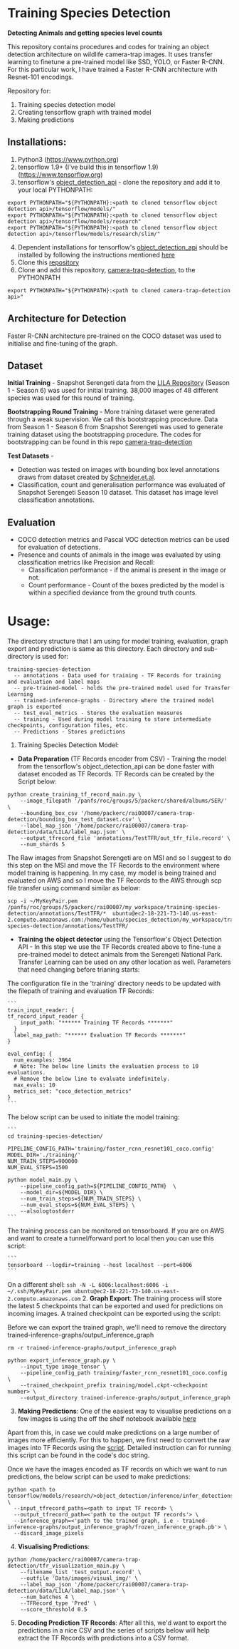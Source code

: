 # Training Species Detection
**Detecting Animals and getting species level counts**

This repository contains procedures and codes for training an object detection architecture on wildlife camera-trap images. It uses transfer learning to finetune a pre-trained model like SSD, YOLO, or Faster R-CNN. For this particular work, I have trained a Faster R-CNN architecture with Resnet-101 encodings.


Repository for:
1. Training species detection model
2. Creating tensorflow graph with trained model
3. Making predictions

## Installations:
1. Python3 (https://www.python.org)
2. tensorflow 1.9+ (I've build this in tensorflow 1.9) (https://www.tensorflow.org)
3. tensorflow's [object_detection_api](https://github.com/tensorflow/models/tree/master/research/object_detection) - clone the repository and add it to your local PYTHONPATH:

```
export PYTHONPATH="${PYTHONPATH}:<path to cloned tensorflow object detection api>/tensorflow/models/"
export PYTHONPATH="${PYTHONPATH}:<path to cloned tensorflow object detection api>/tensorflow/models/research"
export PYTHONPATH="${PYTHONPATH}:<path to cloned tensorflow object detection api>/tensorflow/models/research/slim/"
```
4. Dependent installations for tensorflow's [object_detection_api](https://github.com/tensorflow/models/tree/master/research/object_detection) should be installed by following the instructions mentioned [here](https://github.com/tensorflow/models/blob/master/research/object_detection/g3doc/installation.md)  
5. Clone this [repository](https://github.com/Manish-rai21bit/training-species-detection)
6. Clone and add this repository, [camera-trap-detection](https://github.com/Manish-rai21bit/camera-trap-detection.git), to the PYTHONPATH

```
export PYTHONPATH="${PYTHONPATH}:<path to cloned camera-trap-detection api>"
```

## Architecture for Detection
Faster R-CNN architecture pre-trained on the COCO dataset was used to initialise and fine-tuning of the graph.  

## Dataset
**Initial Training** - Snapshot Serengeti data from the [LILA Repository](http://lila.science/datasets/snapshot-serengeti) (Season 1 - Season 6) was used for initial training. 38,000 images of 48 different species was used for this round of training.


**Bootstrapping Round Training** - More training dataset were generated through a weak supervision. We call this bootstrapping procedure. Data from Season 1 - Season 6 from Snapshot Serengeti was used to generate training dataset using the bootstrapping procedure. The codes for bootstrapping can be found in this repo [camera-trap-detection](https://github.com/Manish-rai21bit/camera-trap-detection)


**Test Datasets** -
- Detection was tested on images with bounding box level annotations draws from dataset created by [Schneider.et.al](https://dataverse.scholarsportal.info/dataset.xhtml?persistentId=doi:10.5683/SP/TPB5ID).
- Classification, count and generalisation performance was evaluated of Snapshot Serengeti Season 10 dataset. This dataset has image level classification annotations.

## Evaluation
- COCO detection metrics and Pascal VOC detection metrics can be used for evaluation of detections.
- Presence and counts of animals in the image was evaluated by using classification metrics like Precision and Recall:
    - Classification performance - if the animal is present in the image or not.
    - Count performance - Count of the boxes predicted by the model is within a specified deviance from the ground truth counts.

# Usage:
The directory structure that I am using for model training, evaluation, graph export and prediction is same as this directory. Each directory and sub-directory is used for:
```
training-species-detection
  -- annotations - Data used for training - TF Records for training and evaluation and label maps
  -- pre-trained-model - holds the pre-trained model used for Transfer Learning
  -- trained-inference-graphs - Directory where the trained model graph is exported
  -- test_eval_metrics - Stores the evaluation measures
  -- training - Used during model training to store intermediate checkpoints, configuration files, etc.
  -- Predictions - Stores predictions
```


1. Training Species Detection Model:

  - **Data Preparation** (TF Records encoder from CSV) - Training the model from the tensorflow's object_detection_api can be done faster with dataset encoded as TF Records. TF Records can be created by the Script below:

  ```
  python create_training_tf_record_main.py \
      --image_filepath '/panfs/roc/groups/5/packerc/shared/albums/SER/' \
      --bounding_box_csv '/home/packerc/rai00007/camera-trap-detection/bounding_box_test_dataset.csv' \
      --label_map_json '/home/packerc/rai00007/camera-trap-detection/data/LILA/label_map.json' \
      --output_tfrecord_file 'annotations/TestTFR/out_tfr_file.record' \
      --num_shards 5
  ```

  The Raw images from Snapshot Serengeti are on MSI and so I suggest to do this step on the MSI and move the TF Records to the environment where model training is happening. In my case, my model is being trained and evaluated on AWS and so I move the TF Records to the AWS through scp file transfer using command similar as below:

  ```
  scp -i ~/MyKeyPair.pem  /panfs/roc/groups/5/packerc/rai00007/my_workspace/training-species-detection/annotations/TestTFR/*  ubuntu@ec2-18-221-73-140.us-east-2.compute.amazonaws.com:/home/ubuntu/species_detection/my_workspace/training-species-detection/annotations/TestTFR/
  ```

  - **Training the object detector** using the Tensorflow's Object Detection API - In this step we use the TF Records created above to fine-tune a pre-trained model to detect animals from the Serengeti National Park. Transfer Learning can be used on any other location as well. Parameters that need changing before trianing starts:

The configuration file in the 'training' directory needs to be updated with the filepath of training and evaluation TF Records:


    ```
    train_input_reader: {
    tf_record_input_reader {
        input_path: "****** Training TF Records *******"
      }
      label_map_path: "****** Evaluation TF Records *******"
    }

    eval_config: {
      num_examples: 3964
      # Note: The below line limits the evaluation process to 10 evaluations.
      # Remove the below line to evaluate indefinitely.
      max_evals: 10
      metrics_set: "coco_detection_metrics"
    }
    ```

The below script can be used to initiate the model training:

    ```
    cd training-species-detection/

    PIPELINE_CONFIG_PATH='training/faster_rcnn_resnet101_coco.config'
    MODEL_DIR='./training/'
    NUM_TRAIN_STEPS=900000
    NUM_EVAL_STEPS=1500

    python model_main.py \
        --pipeline_config_path=${PIPELINE_CONFIG_PATH}  \
        --model_dir=${MODEL_DIR} \
        --num_train_steps=${NUM_TRAIN_STEPS} \
        --num_eval_steps=${NUM_EVAL_STEPS} \
        --alsologtostderr
    ```

The training process can be monitored on tensorboard. If you are on AWS and want to create a tunnel/forward port to local then you can use this script:

    ```
    tensorboard --logdir=training --host localhost --port=6006
    ```

On a different shell:
    ```
    ssh -N -L 6006:localhost:6006 -i ~/.ssh/MyKeyPair.pem ubuntu@ec2-18-221-73-140.us-east-2.compute.amazonaws.com
    ```
2. **Graph Export**: The training process will store the latest 5 checkpoints that can be exported and used for predictions on incoming images. A trained checkpoint can be exported using the script:


Before we can export the trained graph, we'll need to remove the directory trained-inference-graphs/output_inference_graph
```
rm -r trained-inference-graphs/output_inference_graph
```

```
python export_inference_graph.py \
    --input_type image_tensor \
    --pipeline_config_path training/faster_rcnn_resnet101_coco.config \
    --trained_checkpoint_prefix training/model.ckpt-<checkpoint number> \
    --output_directory trained-inference-graphs/output_inference_graph
```

3. **Making Predictions**: One of the easiest way to visualise predictions on a few images is using the off the shelf notebook available [here](https://github.com/Manish-rai21bit/training-species-detection/blob/master/object_detection_tutorial.ipynb)

Apart from this, in case we could make predictions on a large number of images more efficiently. For this to happen, we first need to convert the raw images into TF Records using the [script](https://github.com/Manish-rai21bit/training-species-detection/blob/master/dataset_tools/create_test_tf_record.py). Detailed instruction can for running this script can be found in the code's doc string.

Once we have the images encoded as TF records on which we want to run predictions, the below script can be used to make predictions:

```
python <path to tensorflow/models/research/>object_detection/inference/infer_detections.py \
  --input_tfrecord_paths=<path to input TF record> \
  --output_tfrecord_path=<'path to the output TF records'> \
  --inference_graph=<'path to the trained graph, i.e - trained-inference-graphs/output_inference_graph/frozen_inference_graph.pb'> \
  --discard_image_pixels
```

4. **Visualising Predictions**:

```
python /home/packerc/rai00007/camera-trap-detection/tfr_visualization_main.py \
    --filename_list 'test_output.record' \
    --outfile 'Data/images/visual_img/' \
    --label_map_json '/home/packerc/rai00007/camera-trap-detection/data/LILA/label_map.json' \
    --num_batches 4 \
    --TFRecord_type 'Pred' \
    --score_threshold 0.5
```
5. **Decoding Prediction TF Records**:
After all this, we'd want to export the predictions in a nice CSV and the series of scripts below will help extract the TF Records with predictions into a CSV format.
